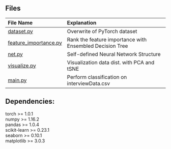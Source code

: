 ## Files 
| File Name   |  Explanation      | 
|:-------------|:-----------------|
| [dataset.py](https://github.com/r06921037zwh/interview_question/blob/master/dataset.py) |  Overwrite of PyTorch dataset | 
| [feature_importance.py ](https://github.com/r06921037zwh/interview_question/blob/master/feature_importance.py) |  Rank the feature importance with Ensembled Decision Tree |   
| [net.py](https://github.com/r06921037zwh/interview_question/blob/master/net.py) | Self-defined Neural Network Structure |
| [visualize.py](https://github.com/r06921037zwh/interview_question/blob/master/visualize.py)| Visualization data dist. with PCA and tSNE|
| [main.py](https://github.com/r06921037zwh/interview_question/blob/master/main.py)| Perform classification on interviewData.csv |

 
## Dependencies:
torch >= 1.0.1 <br/>
numpy >= 1.16.2 <br/>
pandas >= 1.0.4 <br/>
scikit-learn >= 0.23.1 <br/>
seaborn >= 0.10.1 <br/>
matplotlib >= 3.0.3

